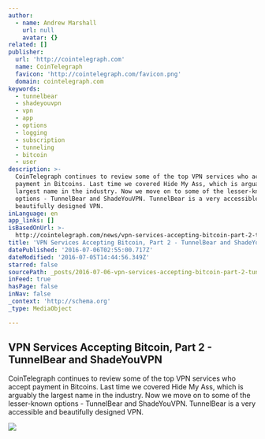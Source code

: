 ```yaml
---
author:
  - name: Andrew Marshall
    url: null
    avatar: {}
related: []
publisher:
  url: 'http://cointelegraph.com'
  name: CoinTelegraph
  favicon: 'http://cointelegraph.com/favicon.png'
  domain: cointelegraph.com
keywords:
  - tunnelbear
  - shadeyouvpn
  - vpn
  - app
  - options
  - logging
  - subscription
  - tunneling
  - bitcoin
  - user
description: >-
  CoinTelegraph continues to review some of the top VPN services who accept
  payment in Bitcoins. Last time we covered Hide My Ass, which is arguably the
  largest name in the industry. Now we move on to some of the lesser-known
  options - TunnelBear and ShadeYouVPN. TunnelBear is a very accessible and
  beautifully designed VPN.
inLanguage: en
app_links: []
isBasedOnUrl: >-
  http://cointelegraph.com/news/vpn-services-accepting-bitcoin-part-2-tunnelbear-and-shadeyouvpn
title: 'VPN Services Accepting Bitcoin, Part 2 - TunnelBear and ShadeYouVPN'
datePublished: '2016-07-06T02:55:00.717Z'
dateModified: '2016-07-05T14:44:56.349Z'
starred: false
sourcePath: _posts/2016-07-06-vpn-services-accepting-bitcoin-part-2-tunnelbear-and-shad.md
inFeed: true
hasPage: false
inNav: false
_context: 'http://schema.org'
_type: MediaObject

---
```

<article style=""><h1>VPN Services Accepting Bitcoin, Part 2 - TunnelBear and ShadeYouVPN</h1><p>CoinTelegraph continues to review some of the top VPN services who accept payment in Bitcoins. Last time we covered Hide My Ass, which is arguably the largest name in the industry. Now we move on to some of the lesser-known options - TunnelBear and ShadeYouVPN. TunnelBear is a very accessible and beautifully designed VPN.</p><img src="http://cointelegraph.com/images/725_aHR0cDovL2NvaW50ZWxlZ3JhcGguY29tL3N0b3JhZ2UvdXBsb2Fkcy92aWV3LzI1ZjA2ZThhMWQ5MGNiNzVlNzJhYjlhNzBiOWFjOTA0LmpwZw==.jpg" /></article>